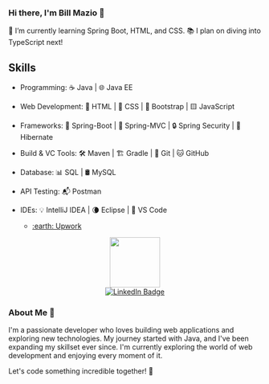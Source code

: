 ### Hi there, I'm Bill Mazio 👋

🌱 I’m currently learning Spring Boot, HTML, and CSS.
📚 I plan on diving into TypeScript next!

## Skills
- Programming: ☕️ Java | 🌐 Java EE  
- Web Development: 📄 HTML | 🎨 CSS | 🥾 Bootstrap | 🟨 JavaScript  
- Frameworks: 🍃 Spring-Boot | 🌿 Spring-MVC | 🔒 Spring Security | 🐻 Hibernate  
- Build & VC Tools: 🛠️ Maven | 🏗️ Gradle | 📁 Git | 🐱 GitHub  
- Database: 📊 SQL | 🛢️ MySQL  
- API Testing: 📬 Postman  
- IDEs: 💡 IntelliJ IDEA | 🌘 Eclipse | 🔵 VS Code  


   - [:earth: Upwork](https://www.upwork.com/freelancers/~01f86a9f83d226c5cf?viewMode=1)

<div id="header" align="center">
  <img src="https://media.giphy.com/media/M9gbBd9nbDrOTu1Mqx/giphy.gif" width="100"/>
  <br>
  <a href="https://www.linkedin.com/in/vasileiosmaziotis?lipi=urn%3Ali%3Apage%3Ad_flagship3_profile_view_base_contact_details%3Bq7Rk7A%2F0TXCdDZI%2B9Q29yw%3D%3D">
    <img src="https://img.shields.io/badge/LinkedIn-blue?style=for-the-badge&logo=linkedin&logoColor=white" alt="LinkedIn Badge"/>
  </a>
</div>

### About Me 🌟
I'm a passionate developer who loves building web applications and exploring new technologies. My journey started with Java, and I've been expanding my skillset ever since. I'm currently exploring the world of web development and enjoying every moment of it.

Let's code something incredible together! 🚀




 
<!--
**billmazio/billmazio** is a ✨ _special_ ✨ repository because its `README.md` (this file) appears on your GitHub profile.

Here are some ideas to get you started:

- 🔭 I’m currently working on ...
- 🌱 I’m currently learning ...
- 👯 I’m looking to collaborate on ...
- 🤔 I’m looking for help with ...
- 💬 Ask me about ...
- 📫 How to reach me: ...
- 😄 Pronouns: ...
- ⚡ Fun fact: ...
-->
